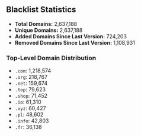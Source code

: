 ## Blacklist Statistics

- **Total Domains:** 2,637,188
- **Unique Domains:** 2,637,188
- **Added Domains Since Last Version:** 724,203
- **Removed Domains Since Last Version:** 1,108,931

### Top-Level Domain Distribution

-  `.com`: 1,218,574
-  `.org`: 218,767
-  `.net`: 159,674
-  `.top`: 79,623
-  `.shop`: 71,452
-  `.io`: 61,310
-  `.xyz`: 60,427
-  `.pl`: 48,602
-  `.info`: 42,803
-  `.fr`: 36,138

